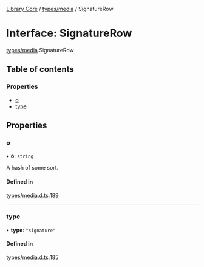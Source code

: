 [Library Core](../README.md) / [types/media](../modules/types_media.md) / SignatureRow

# Interface: SignatureRow

[types/media](../modules/types_media.md).SignatureRow

## Table of contents

### Properties

- [o](types_media.signaturerow.md#o)
- [type](types_media.signaturerow.md#type)

## Properties

### o

• **o**: `string`

A hash of some sort.

#### Defined in

[types/media.d.ts:189](https://github.com/BenShelton/library-api/blob/master/packages/core/types/media.d.ts#L189)

___

### type

• **type**: ``"signature"``

#### Defined in

[types/media.d.ts:185](https://github.com/BenShelton/library-api/blob/master/packages/core/types/media.d.ts#L185)
